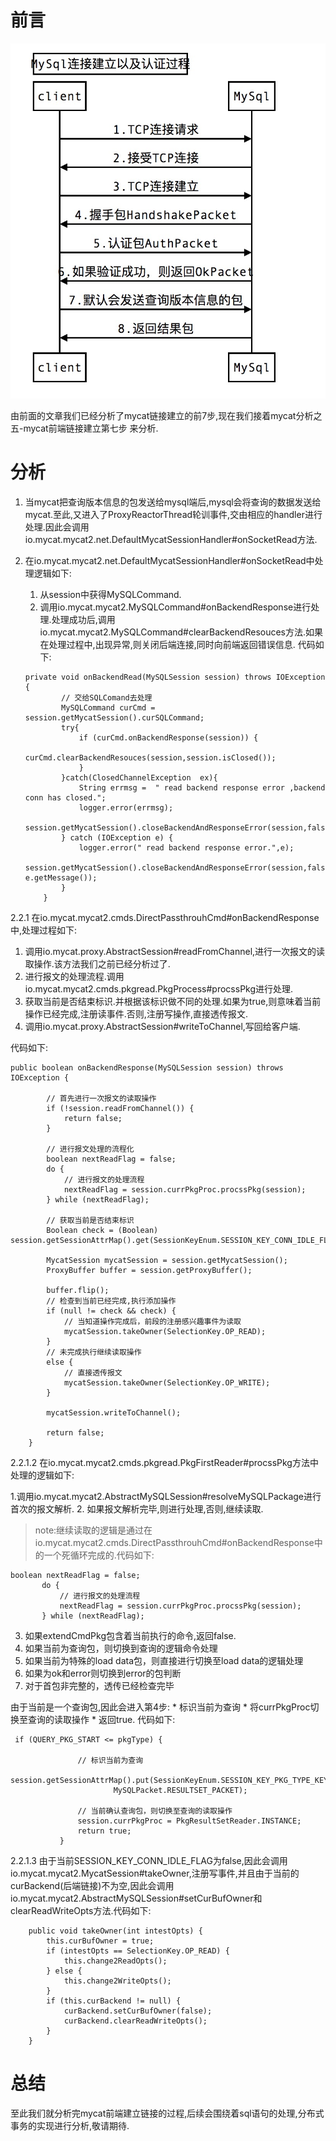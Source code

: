 # 前言

![](./mysql_connect.png)

由前面的文章我们已经分析了mycat链接建立的前7步,现在我们接着mycat分析之五-mycat前端链接建立第七步 来分析.

# 分析

1. 当mycat把查询版本信息的包发送给mysql端后,mysql会将查询的数据发送给mycat.至此,又进入了ProxyReactorThread轮训事件,交由相应的handler进行处理.因此会调用io.mycat.mycat2.net.DefaultMycatSessionHandler#onSocketRead方法.

2. 在io.mycat.mycat2.net.DefaultMycatSessionHandler#onSocketRead中处理逻辑如下:
	1. 从session中获得MySQLCommand.
	2. 调用io.mycat.mycat2.MySQLCommand#onBackendResponse进行处理.处理成功后,调用io.mycat.mycat2.MySQLCommand#clearBackendResouces方法.如果在处理过程中,出现异常,则关闭后端连接,同时向前端返回错误信息.
代码如下:

	```
	private void onBackendRead(MySQLSession session) throws IOException {
			// 交给SQLComand去处理
			MySQLCommand curCmd = session.getMycatSession().curSQLCommand;
			try{
				if (curCmd.onBackendResponse(session)) {
					curCmd.clearBackendResouces(session,session.isClosed());
				}
			}catch(ClosedChannelException  ex){
				String errmsg =  " read backend response error ,backend conn has closed.";
				logger.error(errmsg);
				session.getMycatSession().closeBackendAndResponseError(session,false,ErrorCode.ERR_CONNECT_SOCKET,errmsg);
			} catch (IOException e) {
				logger.error(" read backend response error.",e);
				session.getMycatSession().closeBackendAndResponseError(session,false,ErrorCode.ERR_CONNECT_SOCKET, e.getMessage());
			}
		}
	```

2.2.1 在io.mycat.mycat2.cmds.DirectPassthrouhCmd#onBackendResponse中,处理过程如下:
	
1. 调用io.mycat.proxy.AbstractSession#readFromChannel,进行一次报文的读取操作.该方法我们之前已经分析过了.
2. 进行报文的处理流程.调用io.mycat.mycat2.cmds.pkgread.PkgProcess#procssPkg进行处理.
3. 获取当前是否结束标识.并根据该标识做不同的处理.如果为true,则意味着当前操作已经完成,注册读事件.否则,注册写操作,直接透传报文.
4. 调用io.mycat.proxy.AbstractSession#writeToChannel,写回给客户端.

代码如下:

```
public boolean onBackendResponse(MySQLSession session) throws IOException {

		// 首先进行一次报文的读取操作
		if (!session.readFromChannel()) {
			return false;
		}

		// 进行报文处理的流程化
		boolean nextReadFlag = false;
		do {
			// 进行报文的处理流程
			nextReadFlag = session.currPkgProc.procssPkg(session);
		} while (nextReadFlag);

		// 获取当前是否结束标识
		Boolean check = (Boolean) session.getSessionAttrMap().get(SessionKeyEnum.SESSION_KEY_CONN_IDLE_FLAG.getKey());

		MycatSession mycatSession = session.getMycatSession();
		ProxyBuffer buffer = session.getProxyBuffer();

		buffer.flip();
		// 检查到当前已经完成,执行添加操作
		if (null != check && check) {
			// 当知道操作完成后，前段的注册感兴趣事件为读取
			mycatSession.takeOwner(SelectionKey.OP_READ);
		}
		// 未完成执行继续读取操作
		else {
			// 直接透传报文
			mycatSession.takeOwner(SelectionKey.OP_WRITE);
		}

		mycatSession.writeToChannel();

		return false;
	}
```
2.2.1.2 在io.mycat.mycat2.cmds.pkgread.PkgFirstReader#procssPkg方法中处理的逻辑如下:
	
1.调用io.mycat.mycat2.AbstractMySQLSession#resolveMySQLPackage进行首次的报文解析.
2. 如果报文解析完毕,则进行处理,否则,继续读取.
 > note:继续读取的逻辑是通过在io.mycat.mycat2.cmds.DirectPassthrouhCmd#onBackendResponse中的一个死循环完成的.代码如下:
 
 ```
 boolean nextReadFlag = false;
		do {
			// 进行报文的处理流程
			nextReadFlag = session.currPkgProc.procssPkg(session);
		} while (nextReadFlag);

 ```
 
 3. 如果extendCmdPkg包含着当前执行的命令,返回false.
 4. 如果当前为查询包，则切换到查询的逻辑命令处理
 5. 如果当前为特殊的load data包，则直接进行切换至load data的逻辑处理
 6. 如果为ok和error则切换到error的包判断
 7. 对于首包非完整的，透传已经检查完毕
 
 由于当前是一个查询包,因此会进入第4步:
	*  	标识当前为查询
	*  	将currPkgProc切换至查询的读取操作
	*  	返回true.
 代码如下:
 
 ```
  if (QUERY_PKG_START <= pkgType) {

				// 标识当前为查询
				session.getSessionAttrMap().put(SessionKeyEnum.SESSION_KEY_PKG_TYPE_KEY.getKey(),
						MySQLPacket.RESULTSET_PACKET);

				// 当前确认查询包，则切换至查询的读取操作
				session.currPkgProc = PkgResultSetReader.INSTANCE;
				return true;
			}
 ```
  
2.2.1.3 由于当前SESSION_KEY_CONN_IDLE_FLAG为false,因此会调用io.mycat.mycat2.MycatSession#takeOwner,注册写事件,并且由于当前的curBackend(后端链接)不为空,因此会调用io.mycat.mycat2.AbstractMySQLSession#setCurBufOwner和clearReadWriteOpts方法.代码如下:

```
	public void takeOwner(int intestOpts) {
		this.curBufOwner = true;
		if (intestOpts == SelectionKey.OP_READ) {
			this.change2ReadOpts();
		} else {
			this.change2WriteOpts();
		}
		if (this.curBackend != null) {
			curBackend.setCurBufOwner(false);
			curBackend.clearReadWriteOpts();
		}
	}
```

# 总结
至此我们就分析完mycat前端建立链接的过程,后续会围绕着sql语句的处理,分布式事务的实现进行分析,敬请期待.

